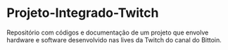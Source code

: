 # Projeto-Integrado-Twitch
Repositório com códigos e documentação de um projeto que envolve hardware e software desenvolvido nas lives da Twitch do canal do Bittoin.
